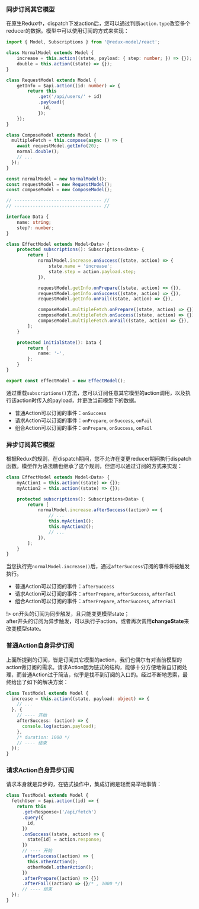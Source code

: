 
### 同步订阅其它模型
在原生Redux中，dispatch下发action后，您可以通过判断`action.type`改变多个reducer的数据。模型中可以使用订阅的方式来实现：

```typescript
import { Model, Subscriptions } from '@redux-model/react';

class NormalModel extends Model {
    increase = this.action((state, payload: { step: number; }) => {});
    double = this.action((state) => {});
}

class RequestModel extends Model {
    getInfo = $api.action((id: number) => {
        return this
            .get('/api/users/' + id)
            .payload({
              id,
            });
    });
}

class ComposeModel extends Model {
  multipleFetch = this.compose(async () => {
    await requestModel.getInfo(20);
    normal.double();
    // ...
  });
}

const normalModel = new NormalModel();
const requestModel = new RequestModel();
const composeModel = new ComposeModel();

// --------------------------------- //
// --------------------------------- //

interface Data {
    name: string;
    step?: number;
}

class EffectModel extends Model<Data> {
    protected subscriptions(): Subscriptions<Data> {
        return [
            normalModel.increase.onSuccess((state, action) => {
                state.name = 'increase';
                state.step = action.payload.step;
            }),

            requestModel.getInfo.onPrepare((state, action) => {}),
            requestModel.getInfo.onSuccess((state, action) => {}),
            requestModel.getInfo.onFail((state, action) => {}),

            composeModel.multipleFetch.onPrepare((state, action) => {}),
            composeModel.multipleFetch.onSuccess((state, action) => {}),
            composeModel.multipleFetch.onFail((state, action) => {}),
        ];
    }

    protected initialState(): Data {
        return {
            name: '-',
        };
    }
}

export const effectModel = new EffectModel();
```
通过重载`subscriptions()`方法，您可以订阅任意其它模型的action调用，以及执行该action时传入的payload，并更改当前模型下的数据。

* 普通Action可以订阅的事件：`onSuccess`
* 请求Action可以订阅的事件：`onPrepare`, `onSuccess`, `onFail`
* 组合Action可以订阅的事件：`onPrepare`, `onSuccess`, `onFail`

### 异步订阅其它模型
根据Redux的规则，在dispatch期间，您不允许在变更reducer期间执行dispatch函数。模型作为语法糖也继承了这个规则，但您可以通过订阅的方式来实现：
```typescript
class EffectModel extends Model<Data> {
    myAction1 = this.action((state) => {});
    myAction2 = this.action((state) => {});

    protected subscriptions(): Subscriptions<Data> {
        return [
            normalModel.increase.afterSuccess((action) => {
                // ...
                this.myAction1();
                this.myAction2();
                // ...
            }),
        ];
    }
}
```
当您执行完`normalModel.increase()`后，通过`afterSuccess`订阅的事件将被触发执行。

* 普通Action可以订阅的事件：`afterSuccess`
* 请求Action可以订阅的事件：`afterPrepare`, `afterSuccess`, `afterFail`
* 组合Action可以订阅的事件：`afterPrepare`, `afterSuccess`, `afterFail`


!> on开头的订阅为同步触发，且只能变更模型state；<br>
after开头的订阅为异步触发，可以执行子action，或者再次调用**changeState**来改变模型state。

### 普通Action自身异步订阅
上面所提到的订阅，皆是订阅其它模型的action，我们也偶尔有对当前模型的action做订阅的需求。请求Action因为链式的结构，能够十分方便地做自订阅处理，而普通Action过于简洁，似乎是找不到订阅的入口的。经过不断地思索，最终给出了如下的解决方案：
```typescript
class TestModel extends Model {
  increase = this.action((state, payload: object) => {
    // ...
  }, {
    // ---- 开始
    afterSuccess: (action) => {
      console.log(action.payload);
    },
    /* duration: 1000 */
    // ---- 结束
  });
}
```

### 请求Action自身异步订阅
请求本身就是异步的，在链式操作中，集成订阅是轻而易举地事情：
```typescript
class TestModel extends Model {
  fetchUser = $api.action((id) => {
    return this
      .get<Response>('/api/fetch')
      .query({
        id,
      })
      .onSuccess((state, action) => {
        state[id] = action.response;
      })
      // ---- 开始
      .afterSuccess((action) => {
        this.otherAction();
        otherModel.otherAction();
      })
      .afterPrepare((action) => {})
      .afterFail((action) => {}/* , 1000 */)
      // ---- 结束
  });
}
```
